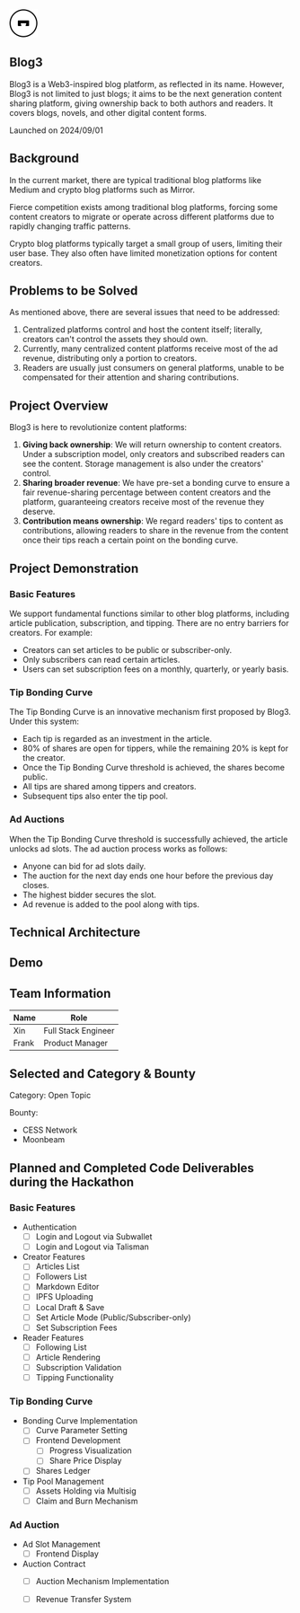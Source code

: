 
<img src="./White.png" width="50px">

## Blog3

Blog3 is a Web3-inspired blog platform, as reflected in its name. However, Blog3 is not limited to just blogs; it aims to be the next generation content sharing platform, giving ownership back to both authors and readers. It covers blogs, novels, and other digital content forms.

Launched on 2024/09/01

## Background

In the current market, there are typical traditional blog platforms like Medium and crypto blog platforms such as Mirror.

Fierce competition exists among traditional blog platforms, forcing some content creators to migrate or operate across different platforms due to rapidly changing traffic patterns.

Crypto blog platforms typically target a small group of users, limiting their user base. They also often have limited monetization options for content creators.

## Problems to be Solved

As mentioned above, there are several issues that need to be addressed:

1. Centralized platforms control and host the content itself; literally, creators can't control the assets they should own.
2. Currently, many centralized content platforms receive most of the ad revenue, distributing only a portion to creators.
3. Readers are usually just consumers on general platforms, unable to be compensated for their attention and sharing contributions.

## Project Overview

Blog3 is here to revolutionize content platforms:

1. **Giving back ownership**: We will return ownership to content creators. Under a subscription model, only creators and subscribed readers can see the content. Storage management is also under the creators' control.
2. **Sharing broader revenue**: We have pre-set a bonding curve to ensure a fair revenue-sharing percentage between content creators and the platform, guaranteeing creators receive most of the revenue they deserve.
3. **Contribution means ownership**: We regard readers' tips to content as contributions, allowing readers to share in the revenue from the content once their tips reach a certain point on the bonding curve.


## Project Demonstration

### Basic Features

We support fundamental functions similar to other blog platforms, including article publication, subscription, and tipping. There are no entry barriers for creators. For example:

- Creators can set articles to be public or subscriber-only.
- Only subscribers can read certain articles.
- Users can set subscription fees on a monthly, quarterly, or yearly basis.

### Tip Bonding Curve

The Tip Bonding Curve is an innovative mechanism first proposed by Blog3. Under this system:

- Each tip is regarded as an investment in the article.
- 80% of shares are open for tippers, while the remaining 20% is kept for the creator.
- Once the Tip Bonding Curve threshold is achieved, the shares become public.
- All tips are shared among tippers and creators.
- Subsequent tips also enter the tip pool.

### Ad Auctions

When the Tip Bonding Curve threshold is successfully achieved, the article unlocks ad slots. The ad auction process works as follows:

- Anyone can bid for ad slots daily.
- The auction for the next day ends one hour before the previous day closes.
- The highest bidder secures the slot.
- Ad revenue is added to the pool along with tips.


## Technical Architecture


## Demo


## Team Information

| Name         | Role         | 
| ----------- | ----------- |
| Xin       | Full Stack Engineer |
| Frank         | Product Manager | 


## Selected and Category & Bounty

Category: Open Topic

Bounty: 
- CESS Network
- Moonbeam


## Planned and Completed Code Deliverables during the Hackathon

### Basic Features
- Authentication
  - [ ] Login and Logout via Subwallet
  - [ ] Login and Logout via Talisman

- Creator Features
  - [ ] Articles List
  - [ ] Followers List
  - [ ] Markdown Editor
  - [ ] IPFS Uploading
  - [ ] Local Draft & Save
  - [ ] Set Article Mode (Public/Subscriber-only)
  - [ ] Set Subscription Fees

- Reader Features
  - [ ] Following List
  - [ ] Article Rendering
  - [ ] Subscription Validation
  - [ ] Tipping Functionality

### Tip Bonding Curve

- Bonding Curve Implementation
  - [ ] Curve Parameter Setting
  - [ ] Frontend Development
    - [ ] Progress Visualization
    - [ ] Share Price Display
  - [ ] Shares Ledger

- Tip Pool Management
  - [ ] Assets Holding via Multisig
  - [ ] Claim and Burn Mechanism

### Ad Auction

- Ad Slot Management
  - [ ] Frontend Display

- Auction Contract
  - [ ] Auction Mechanism Implementation
  - [ ] Revenue Transfer System


